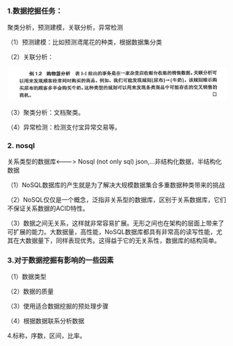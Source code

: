 ### 1.数据挖掘任务：

聚类分析，预测建模，关联分析，异常检测

（1）预测建模：比如预测鸢尾花的种类，根据数据集分类

（2）关联分析：

![关联分析](关联分析.JPG)

（3）聚类分析：文档聚类。

（4）异常检测：检测支付宝异常交易等。



### 2. nosql

关系类型的数据库<---> Nosql (not only sql) json,...非结构化数据，半结构化数据

（1）NoSQL数据库的产生就是为了解决大规模数据集合多重数据种类带来的挑战

（2）NoSQL仅仅是一个概念，泛指非关系型的数据库，区别于关系数据库，它们不保证关系数据的ACID特性。

（3）数据之间无关系，这样就非常容易扩展。无形之间也在架构的层面上带来了可扩展的能力。大数据量，高性能，NoSQL数据库都具有非常高的读写性能，尤其在大数据量下，同样表现优秀。这得益于它的无关系性，数据库的结构简单。



### 3.对于数据挖掘有影响的一些因素

（1）数据类型

（2）数据的质量

（3）使用适合数据挖掘的预处理步骤

（4）根据数据联系分析数据



4.标称，序数，区间，比率。